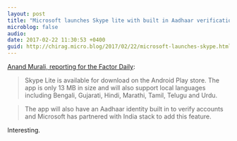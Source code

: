 ```yaml
---
layout: post
title: "Microsoft launches Skype lite with built in Aadhaar verification"
microblog: false
audio: 
date: 2017-02-22 11:30:53 +0400
guid: http://chirag.micro.blog/2017/02/22/microsoft-launches-skype.html
---
```

<p><a href="http://factordaily.com/news/skype-lite-india-aadhaar/?utm_content=buffer44757&amp;utm_medium=social&amp;utm_source=twitter.com&amp;utm_campaign=buffer" target="_blank">Anand Murali, reporting for the Factor Daily</a>:</p>
<blockquote>Skype Lite is available for download on the Android Play store. The app is only 13 MB in size and will also support local languages including Bengali, Gujarati, Hindi, Marathi, Tamil, Telugu and Urdu.</blockquote>
<blockquote>The app will also have an Aadhaar identity built in to verify accounts and Microsoft has partnered with India stack to add this feature.</blockquote>
<p>Interesting.</p>
